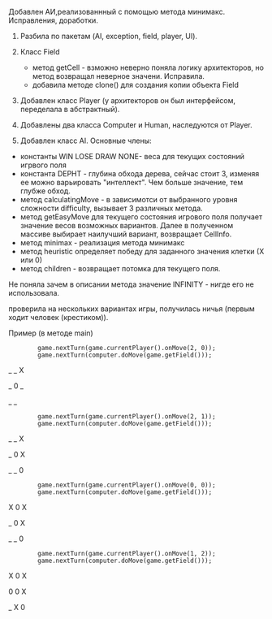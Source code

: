 Добавлен АИ,реализованнный с помощью метода минимакс.
Исправления, доработки.

1. Разбила по пакетам (AI, exception, field, player, UI).
2. Класс Field 
    - метод getCell - взможно неверно поняла логику архитекторов, но метод возвращал неверное значени. Исправила.
    - добавила методе clone() для создания копии объекта Field

3. Добавлен класс Player (у архитекторов он был интерфейсом, переделала в абстрактный). 
4. Добавлены два класса Computer и Human, наследуются от Player.
5. Добавлен класс AI. Основные члены:
  - константы WIN LOSE DRAW NONE- веса для текущих состояний игрвого поля
   - константа DEPHT - глубина обхода дерева, сейчас cтоит 3, изменяя ее можно варьировать "интеллект". Чем больше значение, тем глубже обход.
   - метод calculatingMove - в зависимотси от выбранного уровня сложности difficulty, вызывает 3 различных метода.   
   - метод getEasyMove для текущего состояния игрового поля получает значение весов возможных вариантов. Далее в полученном массиве выбирает наилучший вариант, возвращает CellInfo.
  - метод minimax - реализация метода минимакс
  - метод heuristic определяет победу для заданного значения клетки (Х или 0)
   - метод children - возвращает потомка для текущего поля.

Не поняла зачем в описании метода значение INFINITY - нигде его не использовала.

проверила на нескольких вариантах игры, получилась ничья (первым ходит человек (крестиком)).

Пример (в методе main)

            game.nextTurn(game.currentPlayer().onMove(2, 0));
            game.nextTurn(computer.doMove(game.getField()));

_ _ X

_ 0 _

_ _ 

            game.nextTurn(game.currentPlayer().onMove(2, 1));
            game.nextTurn(computer.doMove(game.getField()));

_ _ X

_ 0 X

_ _ 0

            game.nextTurn(game.currentPlayer().onMove(0, 0));
            game.nextTurn(computer.doMove(game.getField()));

X 0 X

_ 0 X

_ _ 0

            game.nextTurn(game.currentPlayer().onMove(1, 2));
            game.nextTurn(computer.doMove(game.getField()));
 
X 0 X

0 0 X

_ X 0
